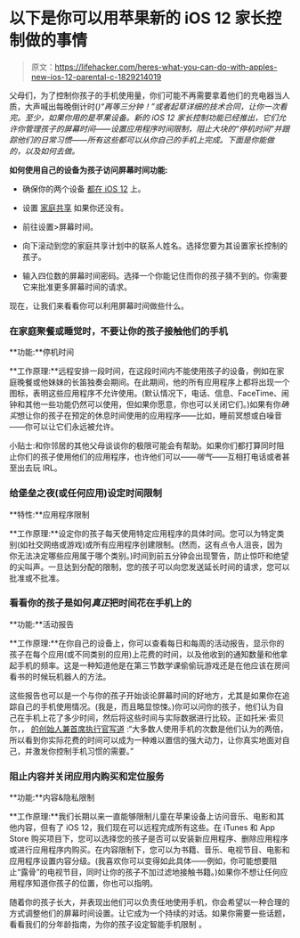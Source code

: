 # 以下是你可以用苹果新的 iOS 12 家长控制做的事情

> 原文：<https://lifehacker.com/heres-what-you-can-do-with-apples-new-ios-12-parental-c-1829214019>

父母们，为了控制你孩子的手机使用量，你们可能不再需要拿着他们的充电器当人质，大声喊出每晚倒计时(*)“再等三分钟！”或者起草详细的技术合同，让你一次看完。至少，如果你用的是苹果设备。新的 iOS 12 家长控制功能已经推出，它们允许你管理孩子的屏幕时间——设置应用程序时间限制，阻止大块的“停机时间”并跟踪他们的日常习惯——所有这些都可以从你自己的手机上完成。下面是你能做的，以及如何去做。*



**如何使用自己的设备为孩子访问屏幕时间功能:**

*   确保你的两个设备 [都在 iOS 12](https://lifehacker.com/how-to-get-apples-ios-watchos-and-tvos-updates-today-1829108062) 上。

*   设置 [家庭共享](https://support.apple.com/en-us/HT201060) 如果你还没有。
*   前往设置>屏幕时间。
*   向下滚动到您的家庭共享计划中的联系人姓名。选择您要为其设置家长控制的孩子。
*   输入四位数的屏幕时间密码。选择一个你能记住而你的孩子猜不到的。你需要它来批准更多屏幕时间的请求。

现在，让我们来看看你可以利用屏幕时间做些什么。

### 在家庭聚餐或睡觉时，不要让你的孩子接触他们的手机

**功能:**停机时间

**工作原理:**远程安排一段时间，在这段时间内不能使用孩子的设备，例如在家庭晚餐或他妹妹的长笛独奏会期间。在此期间，他的所有应用程序上都将出现一个图标，表明这些应用程序不允许使用。(默认情况下，电话、信息、FaceTime、闹钟和其他一些功能仍然可以使用，但如果你愿意，你也可以关闭它们。)如果有你*确实*想让你的孩子在预定的休息时间使用的应用程序——比如，睡前冥想或白噪音——你可以让它们永远被允许。

小贴士:和你邻居的其他父母谈谈你的极限可能会有帮助。如果你们都打算同时阻止你们的孩子使用他们的应用程序，也许他们可以——*喘气*——互相打电话或者甚至出去玩 IRL。

### 给堡垒之夜(或任何应用)设定时间限制

**特性:**应用程序限制

**工作原理:**设定你的孩子每天使用特定应用程序的具体时间。您可以为特定类别(如社交网络或游戏)或所有应用程序创建限制。(然而，这有点令人沮丧，因为你无法决定哪些应用属于哪个类别。)时间到前五分钟会出现警告，防止惊吓和绝望的尖叫声。一旦达到分配的限制，您的孩子可以向您发送延长时间的请求，您可以批准或不批准。

### 看看你的孩子是如何*真正*把时间花在手机上的

**功能:**活动报告

**工作原理:**在你自己的设备上，你可以查看每日和每周的活动报告，显示你的孩子在每个应用(或不同类别的应用)上花费的时间，以及他收到的通知数量和他拿起手机的频率。这是一种知道他是在第三节数学课偷偷玩游戏还是在他应该在房间看书的时候玩机器人的方法。

这些报告也可以是一个与你的孩子开始谈论屏幕时间的好地方，尤其是如果你在追踪自己的手机使用情况。(我是，而且略显惊悚。)你可以问你的孩子，他们认为自己在手机上花了多少时间，然后将这些时间与实际数据进行比较。正如托米·索贝尔，， [的创始人兼首席执行官写道](https://medium.com/@tommysobel/wtf-is-screen-time-ffcacb387f58) :“大多数人使用手机的次数是他们认为的两倍，所以看到你实际花费的时间可以成为一种难以置信的强大动力，让你真实地面对自己，并激发你控制手机习惯的需要。”

### 阻止内容并关闭应用内购买和定位服务

**功能:**内容&隐私限制

**工作原理:**我们长期以来一直能够限制儿童在苹果设备上访问音乐、电影和其他内容，但有了 iOS 12，我们现在可以远程完成所有这些。在 iTunes 和 App Store 购买项目下，您可以选择您的孩子是否可以安装新应用程序、删除应用程序或进行应用程序内购买。在内容限制下，您可以为书籍、音乐、电视节目、电影和应用程序设置内容分级。(我喜欢你可以变得如此具体——例如，你可能想要阻止“露骨”的电视节目，同时让你的孩子不加过滤地接触书籍。)如果你不想让任何应用程序知道你孩子的位置，你也可以指明。

随着你的孩子长大，并表现出他们可以负责任地使用手机，你会希望以一种合理的方式调整他们的屏幕时间设置。让它成为一个持续的对话。如果你需要一些话题，看看我们的分年龄指南，为你的孩子设定智能手机限制 。